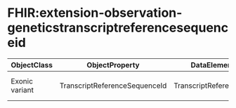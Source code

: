 # FHIR:extension-observation-geneticstranscriptreferencesequenceid

| ObjectClass | ObjectProperty | DataElementConcept | DefDataElementConcept | ValueMeaning | LabelValueMeaning | Referentiel | url | ConceptualDomain | TypeConceptualDomain | FormatConceptualDomain | IdDataElementConcept |
| ----------- | -------------- | ------------------ | --------------------- | ------------ | ----------------- | ----------- | --- | ---------------- | -------------------- | ---------------------- | -------------------- |
| Exonic variant | TranscriptReferenceSequenceId | TranscriptReferenceSequenceId | Reference identifier of the transcript |  |  | FHIR | http://hl7.org/fhir/2016May/extension-observation-geneticstranscriptreferencesequenceid.html | FHIR:extension-observation-geneticstranscriptreferencesequenceid | nonEnumerated | String | O70 |
